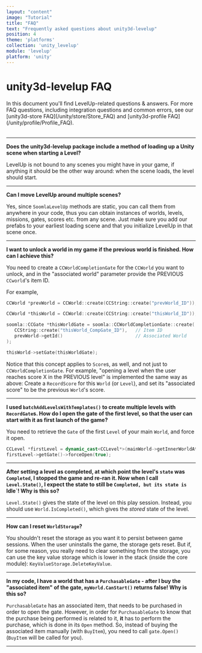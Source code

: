 ```yaml
---
layout: "content"
image: "Tutorial"
title: "FAQ"
text: "Frequently asked questions about unity3d-levelup"
position: 4
theme: 'platforms'
collection: 'unity_levelup'
module: 'levelup'
platform: 'unity'
---
```


# unity3d-levelup FAQ

<div class="info-box">In this document you'll find LevelUp-related questions & answers. For more FAQ questions, including integration questions and common errors, see our [unity3d-store FAQ](/unity/store/Store_FAQ) and [unity3d-profile FAQ](/unity/profile/Profile_FAQ).</div>

<br>

---

**Does the unity3d-levelup package include a method of loading up a Unity scene when starting a Level?**

LevelUp is not bound to any scenes you might have in your game, if anything it should be the other way around: when the scene loads, the level should start.

---

**Can I move LevelUp around multiple scenes?**

Yes, since `SoomlaLevelUp` methods are static, you can call them from anywhere in your code, thus you can obtain instances of worlds, levels, missions, gates, scores etc. from any scene. Just make sure you add our prefabs to your earliest loading scene and that you initialize LevelUp in that scene once.

---

**I want to unlock a world in my game if the previous world is finished. How can I achieve this?**

You need to create a `CCWorldCompletionGate` for the `CCWorld` you want to unlock, and in the "associated world" parameter provide the PREVIOUS `CCworld`'s item ID.

For example,

``` cpp
CCWorld *prevWorld = CCWorld::create(CCString::create("prevWorld_ID"));

CCWorld *thisWorld = CCWorld::create(CCString::create("thisWorld_ID"));

soomla::CCGate *thisWorldGate = soomla::CCWorldCompletionGate::create(
   CCString::create("thisWorld_CompGate_ID"),   // Item ID
   prevWorld->getId()                           // Associated World
);

thisWorld->setGate(thisWorldGate);
```

Notice that this concept applies to `Score`s, as well, and not just to `CCWorldCompletionGate`. For example, "opening a level when the user reaches score X in the PREVIOUS level" is implemented the same way as above: Create a `RecordScore` for this `World` (or `Level`), and set its "associated score" to be the previous `World`'s score.

---

**I used `batchAddLevelsWithTemplates()` to create multiple levels with `RecordGate`s. How do I open the gate of the first level, so that the user can start with it as first launch of the game?**

You need to retrieve the `Gate` of the first `Level` of your main `World`, and force it open.

``` cpp
CCLevel *firstLevel = dynamic_cast<CCLevel*>(mainWorld->getInnerWorldAt(0));
firstLevel->getGate()->forceOpen(true);
```

---

**After setting a level as completed, at which point the level's `state` was `Completed`, I stopped the game and re-ran it. Now when I call `Level.State()`, I expect the
state to still be `Completed, but its state is `Idle`! Why is this so?**

`Level.State()` gives the state of the level on this play session. Instead, you should use `World.IsCompleted()`, which gives the *stored* state of the level.

---

**How can I reset `WorldStorage`?**

You shouldn't reset the storage as you want it to persist between game sessions. When the user uninstalls the game, the storage gets reset. But if, for some reason, you really need to clear something from the storage, you can use the key value storage which is lower in the stack (inside the core module): `KeyValueStorage.DeleteKeyValue`.

---

**In my code, I have a world that has a `PurchasableGate` - after I buy the "associated item" of the gate, `myWorld.CanStart()` returns false! Why is this so?**

`PurchasableGate` has an associated item, that needs to be purchased in order to open the gate. However, in order for `PurchasableGate` to know that the purchase being performed is related to it, **it** has to perform the purchase, which is done in its `Open` method. So, instead of buying the associated item manually (with `BuyItem`), you need to call `gate.Open()` (`BuyItem` will be called for you).

---
